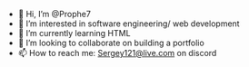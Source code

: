 - 👋 Hi, I’m @Prophe7
- 👀 I’m interested in software engineering/ web development 
- 🌱 I’m currently learning HTML
- 💞️ I’m looking to collaborate on building a portfolio 
- 📫 How to reach me: Sergey121@live.com on discord 

<!---
Prophe7/Prophe7 is a ✨ special ✨ repository because its `README.md` (this file) appears on your GitHub profile.
You can click the Preview link to take a look at your changes.
--->
